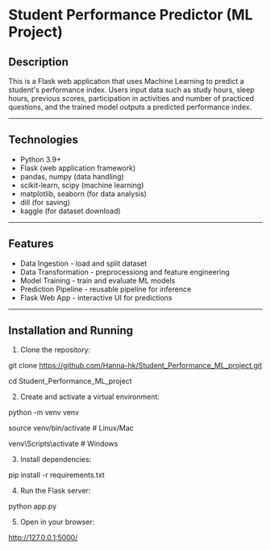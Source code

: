 # Student Performance Predictor (ML Project)

## Description
This is a Flask web application that uses Machine Learning to predict a student's performance index.
Users input data such as study hours, sleep hours, previous scores, participation in activities and number of practiced questions, and the trained model outputs a predicted performance index.

---

## Technologies
- Python 3.9+
- Flask (web application framework)
- pandas, numpy (data handling)
- scikit-learn, scipy (machine learning)
- matplotlib, seaborn (for data analysis)
- dill (for saving)
- kaggle (for dataset download)

---

## Features
- Data Ingestion - load and split dataset
- Data Transformation - preprocessiong and feature engineering
- Model Training - train and evaluate ML models
- Prediction Pipeline - reusable pipeline for inference
- Flask Web App - interactive UI for predictions

---

## Installation and Running

1. Clone the repository:

git clone https://github.com/Hanna-hk/Student_Performance_ML_project.git

cd Student_Performance_ML_project

2. Create and activate a virtual environment:

python -m venv venv

source venv/bin/activate    # Linux/Mac

venv\Scripts\activate       # Windows

3. Install dependencies:

pip install -r requirements.txt

4. Run the Flask server:

python app.py

5. Open in your browser:

http://127.0.0.1:5000/
